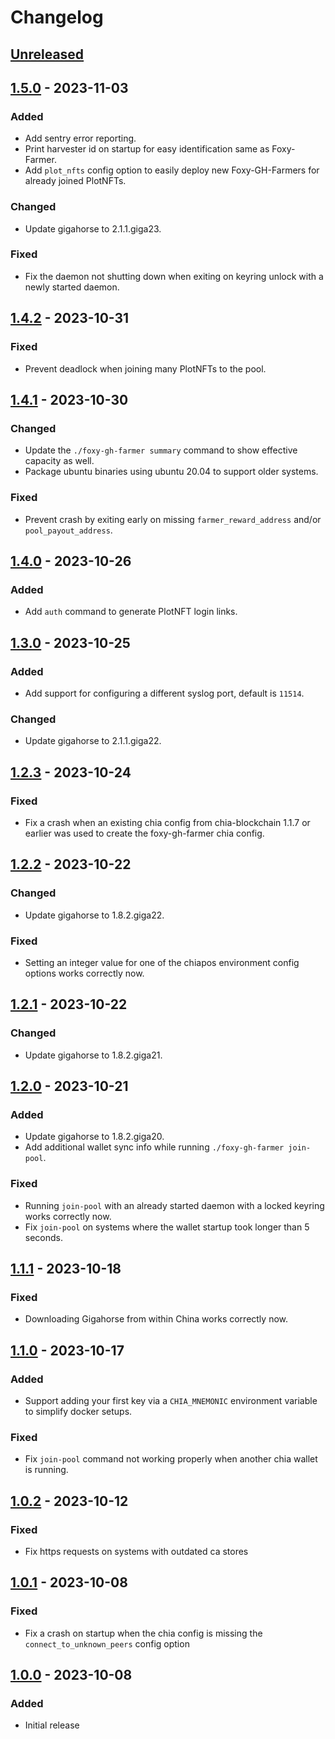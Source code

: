# Changelog

## [Unreleased]

## [1.5.0] - 2023-11-03

### Added

- Add sentry error reporting.
- Print harvester id on startup for easy identification same as Foxy-Farmer.
- Add `plot_nfts` config option to easily deploy new Foxy-GH-Farmers for already joined PlotNFTs.

### Changed

- Update gigahorse to 2.1.1.giga23.

### Fixed

- Fix the daemon not shutting down when exiting on keyring unlock with a newly started daemon.

## [1.4.2] - 2023-10-31

### Fixed

- Prevent deadlock when joining many PlotNFTs to the pool.

## [1.4.1] - 2023-10-30

### Changed

- Update the `./foxy-gh-farmer summary` command to show effective capacity as well.
- Package ubuntu binaries using ubuntu 20.04 to support older systems.

### Fixed

- Prevent crash by exiting early on missing `farmer_reward_address` and/or `pool_payout_address`.

## [1.4.0] - 2023-10-26

### Added

- Add `auth` command to generate PlotNFT login links.

## [1.3.0] - 2023-10-25

### Added

- Add support for configuring a different syslog port, default is `11514`.

### Changed

- Update gigahorse to 2.1.1.giga22.

## [1.2.3] - 2023-10-24

### Fixed

- Fix a crash when an existing chia config from chia-blockchain 1.1.7 or earlier was used to create the foxy-gh-farmer chia config.

## [1.2.2] - 2023-10-22

### Changed

- Update gigahorse to 1.8.2.giga22.

### Fixed

- Setting an integer value for one of the chiapos environment config options works correctly now.

## [1.2.1] - 2023-10-22

### Changed

- Update gigahorse to 1.8.2.giga21.

## [1.2.0] - 2023-10-21

### Added

- Update gigahorse to 1.8.2.giga20.
- Add additional wallet sync info while running `./foxy-gh-farmer join-pool`.

### Fixed

- Running `join-pool` with an already started daemon with a locked keyring works correctly now.
- Fix `join-pool` on systems where the wallet startup took longer than 5 seconds.

## [1.1.1] - 2023-10-18

### Fixed

- Downloading Gigahorse from within China works correctly now.

## [1.1.0] - 2023-10-17

### Added

- Support adding your first key via a `CHIA_MNEMONIC` environment variable to simplify docker setups.

### Fixed

- Fix `join-pool` command not working properly when another chia wallet is running.

## [1.0.2] - 2023-10-12

### Fixed

- Fix https requests on systems with outdated ca stores

## [1.0.1] - 2023-10-08

### Fixed

- Fix a crash on startup when the chia config is missing the `connect_to_unknown_peers` config option

## [1.0.0] - 2023-10-08

### Added

- Initial release

[unreleased]: https://github.com/foxypool/foxy-gh-farmer/compare/1.5.0...HEAD
[1.5.0]: https://github.com/foxypool/foxy-gh-farmer/compare/1.4.2...1.5.0
[1.4.2]: https://github.com/foxypool/foxy-gh-farmer/compare/1.4.1...1.4.2
[1.4.1]: https://github.com/foxypool/foxy-gh-farmer/compare/1.4.0...1.4.1
[1.4.0]: https://github.com/foxypool/foxy-gh-farmer/compare/1.3.0...1.4.0
[1.3.0]: https://github.com/foxypool/foxy-gh-farmer/compare/1.2.3...1.3.0
[1.2.3]: https://github.com/foxypool/foxy-gh-farmer/compare/1.2.2...1.2.3
[1.2.2]: https://github.com/foxypool/foxy-gh-farmer/compare/1.2.1...1.2.2
[1.2.1]: https://github.com/foxypool/foxy-gh-farmer/compare/1.2.0...1.2.1
[1.2.0]: https://github.com/foxypool/foxy-gh-farmer/compare/1.1.1...1.2.0
[1.1.1]: https://github.com/foxypool/foxy-gh-farmer/compare/1.1.0...1.1.1
[1.1.0]: https://github.com/foxypool/foxy-gh-farmer/compare/1.0.2...1.1.0
[1.0.2]: https://github.com/foxypool/foxy-gh-farmer/compare/1.0.1...1.0.2
[1.0.1]: https://github.com/foxypool/foxy-gh-farmer/compare/1.0.0...1.0.1
[1.0.0]: https://github.com/foxypool/foxy-gh-farmer/releases/tag/1.0.0
